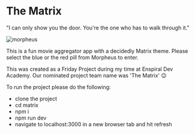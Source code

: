 # The Matrix

"I can only show you the door. You're the one who has to walk through it."

![morpheus](https://static2.srcdn.com/wordpress/wp-content/uploads/2020/03/Matrix-Morpheus-Quotes-Irony.jpg?q=50&fit=crop&w=740&h=389&dpr=1.5)

This is a fun movie aggregator app with a decidedly Matrix theme. Please select the blue or the red pill from Morpheus to enter.

This was created as a Friday Project during my time at Enspiral Dev Academy.
Our nominated project team name was 'The Matrix' :wink:

To run the project please do the following:
- clone the project
- cd matrix
- npm i
- npm run dev
- navigate to localhost:3000 in a new browser tab and hit refresh
